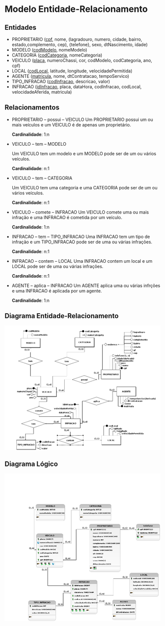 # Modelo Entidade-Relacionamento

## Entidades

- PROPRIETARIO (<u>cpf</u>, nome, (lagradouro, numero, cidade, bairro, estado,complemento, cep), {telefone}, sexo, dtNascimento, idade)
- MODELO (<u>codModelo</u>, nomeModelo)
- CATEGORIA (<u>codCategoria</u>, nomeCategoria)
- VEICULO (<u>placa</u>, numeroChassi, cor, codModelo, codCategoria, ano, cpf)
- LOCAL (<u>codLocal</u>, latitude, longitude, velocidadePermitida)
- AGENTE (<u>matricula</u>, nome, dtContratacao, tempoServico)
- TIPO_INFRACAO (<u>codInfracao</u>, descricao, valor)
- INFRACAO (<u>idInfracao</u>, placa, dataHora, codInfracao, codLocal, velocidadeAferida, matricula)


## Relacionamentos

- PROPRIETARIO – possui – VEICULO
    Um PROPRIETARIO possui um ou mais veículos e um VEICULO é de apenas um proprietário.

    **Cardinalidade**: 1:n

- VEICULO – tem – MODELO

    Um VEICULO tem um modelo e um MODELO pode ser de um ou vários veículos.

    **Cardinalidade**: n:1

- VEICULO – tem – CATEGORIA

    Um VEICULO tem uma categoria e uma CATEGORIA pode ser de um ou vários veículos.

    **Cardinalidade**: n:1

- VEICULO – comete – INFRACAO
    Um VEICULO comete uma ou mais infração e uma INFRACAO é cometida por um veículo.  

    **Cardinalidade**: 1:n

- INFRACAO – tem – TIPO_INFRACAO
    Uma INFRACAO tem um tipo de infração e um TIPO_INFRACAO pode ser de uma ou várias infrações.

    **Cardinalidade**: n:1

- INFRACAO – contem – LOCAL
    Uma INFRACAO contem um local e um LOCAL pode ser de uma ou várias infrações.

    **Cardinalidade**: n:1
    
- AGENTE – aplica – INFRACAO
    Um AGENTE aplica uma ou várias infrções e uma INFRACAO é aplicada por um agente.

    **Cardinalidade**: 1:n



## Diagrama Entidade-Relacionamento

![DER](DER.png)


## Diagrama Lógico

![Logico](logico.png)